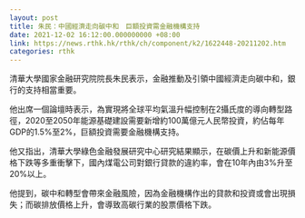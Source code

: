 ```yaml
---
layout: post
title: 朱民：中國經濟走向碳中和　巨額投資需金融機構支持
date: 2021-12-02 16:12:00.000000000 +08:00
link: https://news.rthk.hk/rthk/ch/component/k2/1622448-20211202.htm
categories: rthk
---
```


清華大學國家金融研究院院長朱民表示，金融推動及引領中國經濟走向碳中和，銀行的支持相當重要。

他出席一個論壇時表示，為實現將全球平均氣溫升幅控制在2攝氏度的導向轉型路徑，2020至2050年能源基礎建設需要新增約100萬億元人民幣投資，約佔每年GDP的1.5%至2%，巨額投資需要金融機構支持。

他又指出，清華大學綠色金融發展研究中心研究結果顯示，在碳價上升和新能源價格下跌等多重衝擊下，國內煤電公司對銀行貸款的違約率，會在10年內由3%升至20%以上。

他提到，碳中和轉型會帶來金融風險，因為金融機構作出的貸款和投資或會出現損失；而碳排放價格上升，會導致高碳行業的股票價格下跌。
